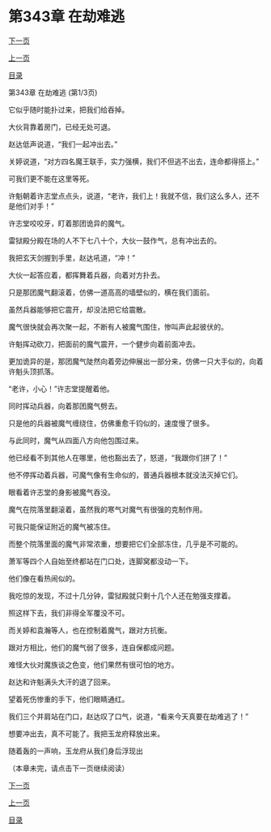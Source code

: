 <h1>第343章    在劫难逃</h1>
            <div><p><a href="./1027_%E7%AC%AC343%E7%AB%A0_%E5%9C%A8%E5%8A%AB%E9%9A%BE%E9%80%83.md">下一页</a></p><p><a href="./1025_%E7%AC%AC342%E7%AB%A0_%E5%AF%86%E5%9B%BE.md">上一页</a></p><p><a href="../">目录</a></p></div>
            <div><p>第343章    在劫难逃 (第1/3页)</p><p>它似乎随时能扑过来，把我们给吞掉。</p><p>大伙背靠着房门，已经无处可退。</p><p>赵达低声说道，“我们一起冲出去。”</p><p>关婷说道，“对方四名魔王联手，实力强横，我们不但逃不出去，连命都得搭上。”</p><p>可我们更不能在这里等死。</p><p>许魁朝着许志堂点点头，说道，“老许，我们上！我就不信，我们这么多人，还不是他们对手！”</p><p>许志堂咬咬牙，盯着那团诡异的魔气。</p><p>雷狱殿分殿在场的人不下七八十个，大伙一鼓作气，总有冲出去的。</p><p>我把玄天剑握到手里，赵达吼道，“冲！”</p><p>大伙一起答应着，都挥舞着兵器，向着对方扑去。</p><p>只是那团魔气翻滚着，仿佛一道高高的墙壁似的，横在我们面前。</p><p>虽然兵器能够把它震开，却没法把它给震散。</p><p>魔气很快就会再次聚一起，不断有人被魔气围住，惨叫声此起彼伏的。</p><p>许魁挥动砍刀，把面前的魔气震开，一个健步向着前面冲去。</p><p>更加诡异的是，那团魔气陡然向着旁边伸展出一部分来，仿佛一只大手似的，向着许魁头顶抓落。</p><p>“老许，小心！”许志堂提醒着他。</p><p>同时挥动兵器，向着那团魔气劈去。</p><p>只是他的兵器被魔气缠绕住，仿佛重愈千钧似的，速度慢了很多。</p><p>与此同时，魔气从四面八方向他包围过来。</p><p>他已经看不到其他人在哪里，他也豁出去了，怒道，“我跟你们拼了！”</p><p>他不停挥动着兵器，可魔气像有生命似的，普通兵器根本就没法灭掉它们。</p><p>眼看着许志堂的身影被魔气吞没。</p><p>魔气在院落里翻滚着，虽然我的寒气对魔气有很强的克制作用。</p><p>可我只能保证附近的魔气被冻住。</p><p>而整个院落里面的魔气非常浓重，想要把它们全部冻住，几乎是不可能的。</p><p>萧军等四个人自始至终都站在门口处，连脚窝都没动一下。</p><p>他们像在看热闹似的。</p><p>我吃惊的发现，不过十几分钟，雷狱殿就只剩十几个人还在勉强支撑着。</p><p>照这样下去，我们非得全军覆没不可。</p><p>而关婷和袁瀚等人，也在控制着魔气，跟对方抗衡。</p><p>跟对方相比，他们的魔气弱了很多，连自保都成问题。</p><p>难怪大伙对魔族谈之色变，他们果然有很可怕的地方。</p><p>赵达和许魁满头大汗的退了回来。</p><p>望着死伤惨重的手下，他们眼睛通红。</p><p>我们三个并肩站在门口，赵达叹了口气，说道，“看来今天真要在劫难逃了！”</p><p>想要冲出去，真不可能了。我把玉龙府释放出来。</p><p>随着轰的一声响，玉龙府从我们身后浮现出</p><p>（本章未完，请点击下一页继续阅读）</p></div>
            <div><p><a href="./1027_%E7%AC%AC343%E7%AB%A0_%E5%9C%A8%E5%8A%AB%E9%9A%BE%E9%80%83.md">下一页</a></p><p><a href="./1025_%E7%AC%AC342%E7%AB%A0_%E5%AF%86%E5%9B%BE.md">上一页</a></p><p><a href="../">目录</a></p></div>